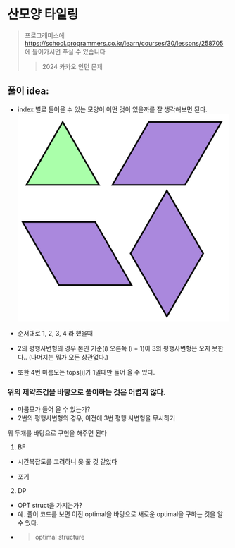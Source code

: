 # 산모양 타일링

> 프로그래머스에 https://school.programmers.co.kr/learn/courses/30/lessons/258705 에 들어가시면 푸실 수 있습니다
>> 2024 카카오 인턴 문제


## 풀이 idea:
- index 별로 들어올 수 있는 모양이 어떤 것이 있을까를 잘 생각해보면 된다.
![img.png](img.png)

- 순서대로 1, 2, 3, 4 라 했을때
- 2의 평행사변형의 경우 본인 기준(i) 오른쪽 (i + 1)이 3의 평행사변형은 오지 못한다..
  (나머지는 뭐가 오든 상관없다.)
- 또한 4번 마름모는 tops[i]가 1일때만 들어 올 수 있다.


### 위의 제약조건을 바탕으로 풀이하는 것은 어렵지 않다.
- 마름모가 들어 올 수 있는가? 
- 2번의 평행사변형의 경우, 이전에 3번 평행 사변형을 무시하기

위 두개를 바탕으로 구현을 해주면 된다

1. BF
- 시간복잡도를 고려하니 못 풀 것 같았다

- 포기

2. DP
- OPT struct을 가지는가?
- 예. 풀이 코드를 보면 이전 optimal을 바탕으로 새로운 optimal을 구하는 것을 알 수 있다.
- > optimal structure

